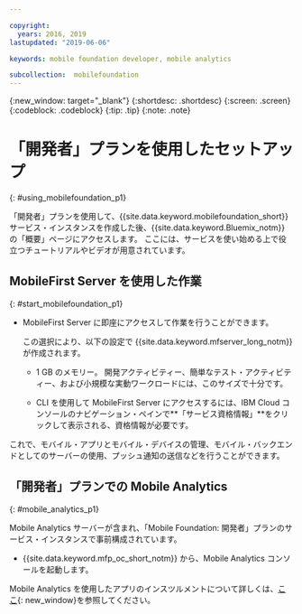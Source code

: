 ```yaml
---

copyright:
  years: 2016, 2019
lastupdated: "2019-06-06"

keywords: mobile foundation developer, mobile analytics

subcollection:  mobilefoundation
---
```


{:new_window: target="_blank"}
{:shortdesc: .shortdesc}
{:screen:  .screen}
{:codeblock:  .codeblock}
{:tip: .tip}
{:note: .note}

#	「開発者」プランを使用したセットアップ
{: #using_mobilefoundation_p1}

「開発者」プランを使用して、{{site.data.keyword.mobilefoundation_short}} サービス・インスタンスを作成した後、{{site.data.keyword.Bluemix_notm}} の「概要」ページにアクセスします。 ここには、サービスを使い始める上で役立つチュートリアルやビデオが用意されています。

## MobileFirst Server を使用した作業
{: #start_mobilefoundation_p1}
* MobileFirst Server に即座にアクセスして作業を行うことができます。

  この選択により、以下の設定で {{site.data.keyword.mfserver_long_notm}} が作成されます。
  *	1 GB のメモリー。 開発アクティビティー、簡単なテスト・アクティビティー、および小規模な実動ワークロードには、このサイズで十分です。

  * CLI を使用して MobileFirst Server にアクセスするには、IBM Cloud コンソールのナビゲーション・ペインで**「サービス資格情報」**をクリックして表示される、資格情報が必要です。

これで、モバイル・アプリとモバイル・デバイスの管理、モバイル・バックエンドとしてのサーバーの使用、プッシュ通知の送信などを行うことができます。

## 「開発者」プランでの Mobile Analytics
{: #mobile_analytics_p1}

Mobile Analytics サーバーが含まれ、「Mobile Foundation: 開発者」プランのサービス・インスタンスで事前構成されています。

* {{site.data.keyword.mfp_oc_short_notm}} から、Mobile Analytics コンソールを起動します。

Mobile Analytics を使用したアプリのインスツルメントについて詳しくは、[ここ](/docs/services/mobilefoundation?topic=mobilefoundation-instrument_your_app#instrument_your_app){: new_window}を参照してください。
